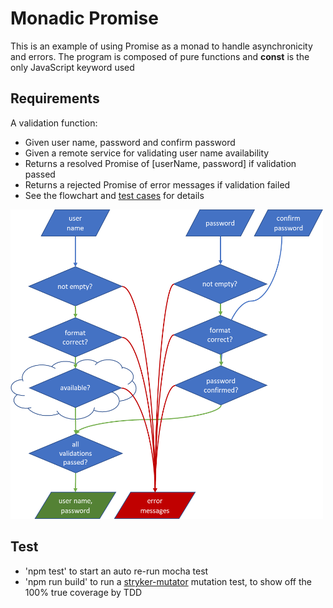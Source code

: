 # Monadic Promise

This is an example of using Promise as a monad to handle asynchronicity and errors. 
The program is composed of pure functions and **const** is the only JavaScript keyword used

## Requirements
A validation function:
- Given user name, password and confirm password
- Given a remote service for validating user name availability
- Returns a resolved Promise of [userName, password] if validation passed
- Returns a rejected Promise of error messages if validation failed
- See the flowchart and [test cases](./src/validate-user.test.js) for details

<img src="img/flowchart.png" width="500px">

## Test
- 'npm test' to start an auto re-run mocha test
- 'npm run build' to run a [stryker-mutator](https://github.com/stryker-mutator) mutation test, to show off the 100% true coverage by TDD